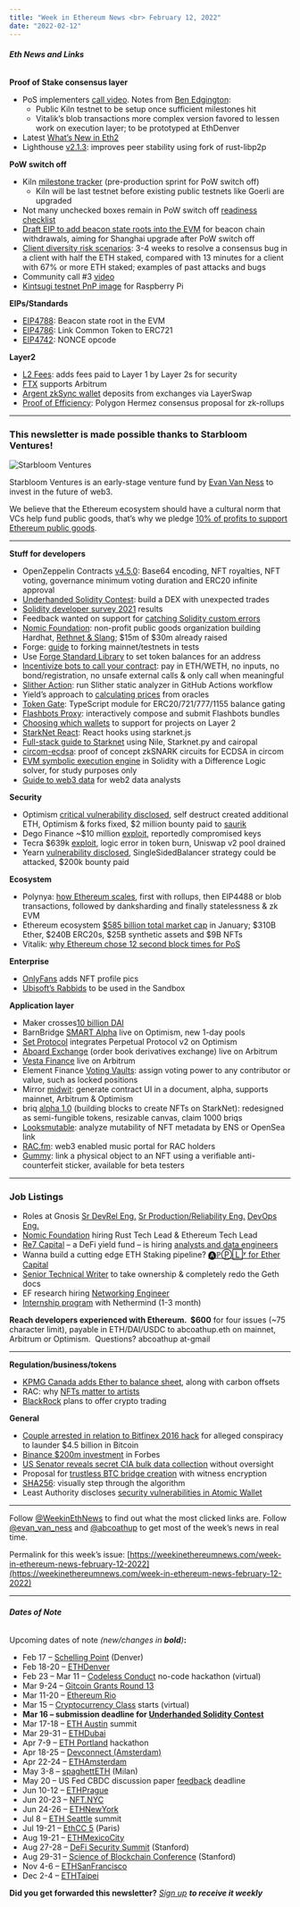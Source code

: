 ```yaml
---
title: "Week in Ethereum News <br> February 12, 2022"
date: "2022-02-12"
---
```


###### **Eth News and Links**

**Proof of Stake consensus layer**

- PoS implementers [call video](https://www.youtube.com/watch?v=DtwTZWZrZMY&t=62s). Notes from [Ben Edgington](https://hackmd.io/@benjaminion/S1YGF9Gk9):
    - Public Kiln testnet to be setup once sufficient milestones hit
    - Vitalik’s blob transactions more complex version favored to lessen work on execution layer; to be prototyped at EthDenver
- Latest [What’s New in Eth2](https://hackmd.io/@benjaminion/eth2_news/https%3A%2F%2Fhackmd.io%2F%40benjaminion%2Fwnie2_220211)
- Lighthouse [v2.1.3](https://github.com/sigp/lighthouse/releases/tag/v2.1.3): improves peer stability using fork of rust-libp2p

**PoW switch off**

- Kiln [milestone tracker](https://notes.ethereum.org/@timbeiko/kiln-milestones#Milestone-tracker) (pre-production sprint for PoW switch off)
    - Kiln will be last testnet before existing public testnets like Goerli are upgraded
- Not many unchecked boxes remain in PoW switch off [readiness checklist](https://github.com/ethereum/pm/blob/master/Merge/mainnet-readiness.md)
- [Draft EIP to add beacon state roots into the EVM](https://twitter.com/ralexstokes/status/1491950188944056320) for beacon chain withdrawals, aiming for Shanghai upgrade after PoW switch off
- [Client diversity risk scenarios](https://mirror.xyz/jmcook.eth/S7ONEka_0RgtKTZ3-dakPmAHQNPvuj15nh0YGKPFriA): 3-4 weeks to resolve a consensus bug in a client with half the ETH staked, compared with 13 minutes for a client with 67% or more ETH staked; examples of past attacks and bugs
- Community call #3 [video](https://www.youtube.com/watch?v=65Pt6oS3kDM&t=5s)
- [Kintsugi testnet PnP image](https://twitter.com/EthereumOnARM/status/1490624310792400897) for Raspberry Pi

**EIPs/Standards**

- [EIP4788](https://github.com/ethereum/EIPs/blob/109829c5aff5c8c687dbbaf4df16980601a93fb0/EIPS/eip-beacon_state_root_in_evm.md): Beacon state root in the EVM
- [EIP4786](https://github.com/ethereum/EIPs/blob/11066d3ac3a576089d1d4045031f985aa226745a/EIPS/eip-4786.md): Link Common Token to ERC721
- [EIP4742](https://github.com/ethereum/EIPs/blob/527902042b4f84952199bcd2c9ed60f87e6c19ac/EIPS/eip-4742.md): NONCE opcode

**Layer2**

- [L2 Fees](https://l2fees.info/l1-fees): adds fees paid to Layer 1 by Layer 2s for security
- [FTX](https://twitter.com/FTX_Official/status/1490903050269396992) supports Arbitrum
- [Argent zkSync wallet](https://www.argent.xyz/blog/how-to-fund-your-argent-l2-account-from-an-exchange/) deposits from exchanges via LayerSwap
- [Proof of Efficiency](https://ethresear.ch/t/proof-of-efficiency-a-new-consensus-mechanism-for-zk-rollups/11988): Polygon Hermez consensus proposal for zk-rollups

* * *

### **This newsletter is made possible thanks to Starbloom Ventures!**

![Starbloom Ventures](https://weekinethereumnews.com/wp-content/uploads/2021/11/Screenshot-from-2021-11-19-15-25-51.png)

Starbloom Ventures is an early-stage venture fund by [Evan Van Ness](https://twitter.com/evan_van_ness) to invest in the future of web3.

We believe that the Ethereum ecosystem should have a cultural norm that VCs help fund public goods, that’s why we pledge [10% of profits to support Ethereum public goods](https://twitter.com/evan_van_ness/status/1461840784819425288).

* * *

**Stuff for developers**

- OpenZeppelin Contracts [v4.5.0](https://github.com/OpenZeppelin/openzeppelin-contracts/releases/tag/v4.5.0): Base64 encoding, NFT royalties, NFT voting, governance minimum voting duration and ERC20 infinite approval
- [Underhanded Solidity Contest](https://blog.soliditylang.org/2022/02/09/underhanded-solidity-contest-2022-announcement/): build a DEX with unexpected trades
- [Solidity developer survey 2021](https://blog.soliditylang.org/2022/02/07/solidity-developer-survey-2021-results/) results
- Feedback wanted on support for [catching Solidity custom errors](https://forum.soliditylang.org/t/feedback-wanted-catching-custom-errors-default-catch-clause/810)
- [Nomic Foundation](https://medium.com/nomic-foundation-blog/introducing-the-nomic-foundation-an-ethereum-public-goods-organization-31012af67df9): non-profit public goods organization building Hardhat, [Rethnet & Slang](https://medium.com/nomic-foundation-blog/slang-rethnet-2ad465fd7880); $15m of $30m already raised
- Forge: [guide](https://mirror.xyz/susheen.eth/bRCzT2QLdNINMVk8251udkfjHW_T9ascCQ1DV9hURz0) to forking mainnet/testnets in tests
- Use [Forge Standard Library](https://mirror.xyz/brocke.eth/PnX7oAcU4LJCxcoICiaDhq_MUUu9euaM8Y5r465Rd2U) to set token balances for an address
- [Incentivize bots to call your contract](https://twitter.com/onewayfunction/status/1491632390564823044?s=20&t=RJtHuBozERcdm-74qksxZw): pay in ETH/WETH, no inputs, no bond/registration, no unsafe external calls & only call when meaningful
- [Slither Action](https://github.com/marketplace/actions/slither-action): run Slither static analyzer in GitHub Actions workflow
- Yield’s approach to [calculating prices](https://hackernoon.com/getting-prices-right) from oracles
- [Token Gate](https://github.com/marcusmolchany/tokengate#readme): TypeScript module for ERC20/721/777/1155 balance gating
- [Flashbots Proxy](https://github.com/Arachnid/flashbots-proxy#readme): interactively compose and submit Flashbots bundles
- [Choosing which wallets](https://twitter.com/fitzeth/status/1491531485509144577) to support for projects on Layer 2
- [StarkNet React](https://github.com/auclantis/starknet-react#readme): React hooks using starknet.js
- [Full-stack guide to Starknet](https://hackmd.io/@sambarnes/BJvGs0JpK) using Nile, Starknet.py and cairopal
- [circom-ecdsa](https://0xparc.org/blog/zk-ecdsa-1): proof of concept zkSNARK circuits for ECDSA in circom
- [EVM symbolic execution engine](https://github.com/leonardoalt/dl_symb_exec_sol#readme) in Solidity with a Difference Logic solver, for study purposes only 
- [Guide to web3 data](https://ath.mirror.xyz/w2cxg5OP1OEcqvSgsEjSSyKRJhPmam0w-fXGogiG-8g) for web2 data analysts

**Security**

- Optimism [critical vulnerability disclosed](https://optimismpbc.medium.com/disclosure-fixing-a-critical-bug-in-optimisms-geth-fork-a836ebdf7c94), self destruct created additional ETH, Optimism & forks fixed, $2 million bounty paid to [saurik](https://www.saurik.com/optimism.html)
- Dego Finance ~$10 million [exploit](https://rekt.news/dego-finance-rekt/), reportedly compromised keys
- Tecra $639k [exploit](https://twitter.com/mauricio_0218/status/1490082073096462340), logic error in token burn, Uniswap v2 pool drained
- Yearn [vulnerability disclosed](https://github.com/yearn/yearn-security/blob/master/disclosures/2022-01-30.md), SingleSidedBalancer strategy could be attacked, $200k bounty paid

**Ecosystem**

- Polynya: [how Ethereum scales](https://old.reddit.com/r/ethereum/comments/skb5h6/how_ethereum_scales_eli12/), first with rollups, then EIP4488 or blob transactions, followed by danksharding and finally statelessness & zk EVM
- Ethereum ecosystem [$585 billion total market cap](https://mirror.xyz/brunny.eth/-0Jn0dD5868h_WshCirxJPyjBD6hQvqPL18blZrEbsU) in January; $310B Ether, $240B ERC20s, $25B synthetic assets and $9B NFTs
- Vitalik: [why Ethereum chose 12 second block times for PoS](https://old.reddit.com/r/ethereum/comments/slzfsd/why_wouldnt_proof_of_stake_drastically_reduce/hvu9ekc/) 

**Enterprise**

- [OnlyFans](https://www.reuters.com/article/onlyfans-nft-idUSKBN2KF2CZ) adds NFT profile pics
- [Ubisoft’s Rabbids](https://medium.com/sandbox-game/the-sandbox-partners-with-ubisoft-to-bring-rabbids-to-the-metaverse-c7c08fd1360e) to be used in the Sandbox

**Application layer**

- Maker crosses[10 billion DAI](https://twitter.com/makerdao/status/1491141179932491776)
- BarnBridge [SMART Alpha](https://medium.com/barnbridge/barnbridge-partners-with-optimism-to-launch-smart-alpha-pools-for-synthetix-and-chainlink-388bd207802e) live on Optimism, new 1-day pools
- [Set Protocol](https://medium.com/set-protocol/introducing-the-perpetual-protocol-v2-set-protocol-integration-on-optimism-ad527051875) integrates Perpetual Protocol v2 on Optimism
- [Aboard Exchange](https://blog.aboard.exchange/decentralized-derivative-exchange-aboard-is-live-on-arbitrum-mainnet-980b4c33acd7) (order book derivatives exchange) live on Arbitrum
- [Vesta Finance](https://twitter.com/vestafinance/status/1491290559025401857) live on Arbitrum
- Element Finance [Voting Vaults](https://medium.com/element-finance/voting-vaults-a-new-defi-and-governance-primitive-b4b2f6289d48): assign voting power to any contributor or value, such as locked positions
- Mirror [midwit](https://midwit.vercel.app/N4IgLgngDgpiBcIAmB7AxiANCNKB2YMBCA2qJLAiABYwCGSAlngOZYh1hgBOAzgqAA2MAG4xBCAIwBfbLgJEwpctDiJCADyXZNSxAFlGSAO6Ml0gLqyVlRFDrc6LR1Grt5hYvDLhVVXewBiAC2RqZgAASMvBF0eBEwGrDcjMGKEQBmKNwRuMEARszMLBF4Do5gjGIR4dQRvMEOkR6OaGC8AHQRAOoplayxMQCuvEN0ghFDBIwTEChDERQwESDWvrbgidogjdwA1vzeNmo4KEhwljpbVAD0LXRtq5jH-tdXWlQRANwAlBEAKtwIBEoCgoFBilF4nRSkMCjAcvlxChjF0ni91G8dg4Dsp1idBMw9uxODxDqBqNwYBkqNQuFBePAbjd+hAhtxBB08jcAExQAAcSAAnNwAMw0nQOFgwPQgAD6+UEcWJ0kumw+iAAYtk9hEAGQRACiTHMz3xrw+71li2o0RBTmWYBQiyBUUic3ZvHEGQ6qysZqWVHubU1UzajHwJK4fAEHCQSCpvEOIAADBoMhkhWhJPlJABWXMANh5hdFaELkiQKckAHYYDAhRlC3m0HmUzAACx0GDVySipA19zUOjMACSSCkchGTuCAEFCgg8ENBIJsIl7HhzhP4Blxl7sBkw5V8ABpGAQfwoPZEACqACVRwBhDswYySFhQFhIFh7FgAKT2WdVjWQM7AcJwXDcOR8E8PQfFA9VtiCEAAAkEWWBxll4FA0giUITDMCIWCGIwYBiJ1cloNBdXmMBEEsEC-EQfJl2EMAABlom2DxFDxBDCV4MBR0IYJ3Bg3ijnNMDHGcOhXDEhQvHgpjEPYXZcUk-iiSjMlY0palaXpRlmVZdlOW5Pl+TAOgAC8GUCKUZSoBUlTwFU1WQwwCFiHpsgnBj-QxEABKEkSFNgviVPsGTIPCiTlI2AJsHUw4EoJbTsFJGN4ApKkaUQOkwAZJkWWYNkOS5HDeRrDRuCmYweQc7hpVlFzlWAiwrSodiUBQSIAAoshyWckDEAh2TIn4-QYgMVJC4SYFE6DFLgoLooguSoNOFbIsSrEUt29K3J07LcoMgqjJK0yKosqAhQ0flRTzC9JWapzEDa47VU61TEAAZVtcQkH4AKZrW8DZPk5aIs0lSkt+kBujMOp8PCTAIg9XI4giKkGFiTcaj6ZYkE4GEMm4HDchg1p2nRuIkBxohzhyfAAFo0GHZg8JgJg6C6Q0kkEbIYHRobdQNHmzHR3hhypABCabZo2dbIa2nilKC+HkMAPg3ADy99EpNU5KcVSoLCWOzLo3JGg8sMorjNKvByvMqqIHyUUACtCwgDQXvARzWsVdrvq6gxGG4CmcjtW0UlYaarCAA): generate contract UI in a document, alpha, supports mainnet, Arbitrum & Optimism
- briq [alpha 1.0](https://twitter.com/briqnft/status/1491411425863954433) (building blocks to create NFTs on StarkNet): redesigned as semi-fungible tokens, resizable canvas, claim 1000 briqs
- [Looksmutable](https://looksmutable.com/): analyze mutability of NFT metadata by ENS or OpenSea link
- [RAC.fm](https://rac.fm/): web3 enabled music portal for RAC holders
- [Gummy](https://chrjentzsch.medium.com/lets-get-physical-nfts-59c7edc81998): link a physical object to an NFT using a verifiable anti-counterfeit sticker, available for beta testers

* * *

### **Job Listings**

- Roles at Gnosis [Sr DevRel Eng.](https://grnh.se/3052a2da2us) [Sr Production/Reliability Eng.](https://grnh.se/3345ebe02us) [DevOps Eng.](https://apply.workable.com/blockscout/j/0D9C5798DC/)
- [Nomic Foundation](https://www.notion.so/Nomic-Foundation-jobs-991b37c547554f75b89a95f437fd5056) hiring Rust Tech Lead & Ethereum Tech Lead
- [Re7 Capital](https://www.re7.capital/) – a DeFi yield fund – is hiring [analysts and data engineers](https://apply.workable.com/re7-capital/)
- Wanna build a cutting edge ETH Staking pipeline? [🅐ℙⓅ🄻ʸ for Ether Capital](https://bit.ly/ethcapdevops)
- [Senior Technical Writer](https://ethereum.bamboohr.com/jobs/view.php?id=51&source=weekinethnews) to take ownership & completely redo the Geth docs
- EF research hiring [Networking Engineer](https://ethereum.bamboohr.com/jobs/view.php?id=54&source=weekinethnews)
- [Internship program](https://nethermind.notion.site/Nethermind-Internship-Program-4eb494969aa24afa9181223e958522d1) with Nethermind (1-3 month) 

**Reach developers experienced with Ethereum.  $600** for four issues (~75 character limit), payable in ETH/DAI/USDC to abcoathup.eth on mainnet, Arbitrum or Optimism.  Questions? abcoathup at-gmail

* * *

**Regulation/business/tokens**

- [KPMG Canada adds Ether to balance sheet](https://www.newswire.ca/news-releases/kpmg-in-canada-adds-bitcoin-and-ethereum-to-its-corporate-treasury-851778842.html), along with carbon offsets
- RAC: why [NFTs matter to artists](https://twitter.com/rac/status/1490431018792226817)
- [BlackRock](https://www.coindesk.com/business/2022/02/09/blackrock-planning-to-offer-crypto-trading-sources-say/) plans to offer crypto trading

**General**

- [Couple arrested in relation to Bitfinex 2016 hack](https://www.justice.gov/opa/pr/two-arrested-alleged-conspiracy-launder-45-billion-stolen-cryptocurrency) for alleged conspiracy to launder $4.5 billion in Bitcoin
- [Binance $200m investment](https://www.forbes.com/sites/forbespr/2022/02/10/forbes-announces-200-million-strategic-investment-from-binance) in Forbes
- [US Senator reveals secret CIA bulk data collection](https://www.wyden.senate.gov/news/press-releases/wyden-and-heinrich-newly-declassified-documents-reveal-previously-secret-cia-bulk-collection-problems-with-cia-handling-of-americans-information) without oversight
- Proposal for [trustless BTC bridge creation](https://ethresear.ch/t/trustless-bitcoin-bridge-creation-with-witness-encryption/11953) with witness encryption
- [SHA256](https://sha256algorithm.com/): visually step through the algorithm
- Least Authority discloses [security vulnerabilities in Atomic Wallet](https://leastauthority.com/blog/disclosure-of-security-vulnerabilities-in-atomic-wallet/)

* * *

Follow [@WeekinEthNews](https://twitter.com/WeekInEthNews) to find out what the most clicked links are. Follow [@evan\_van\_ness](https://twitter.com/evan_van_ness) and [@abcoathup](https://twitter.com/abcoathup) to get most of the week’s news in real time.

Permalink for this week’s issue: [https://weekinethereumnews.com/week-in-ethereum-news-february-12-2022](https://weekinethereumnews.com/week-in-ethereum-news-february-12-2022)

* * *

###### **Dates of Note**

Upcoming dates of note _(new/changes in **bold**)_**:**

- Feb 17 – [Schelling Point](https://schellingpoint.gitcoin.co/) (Denver) 
- Feb 18-20 – [ETHDenver](https://www.ethdenver.com/)
- Feb 23 – Mar 11 – [Codeless Conduct](https://codelessconduct.org/) no-code hackathon (virtual)
- Mar 9-24 – [Gitcoin Grants Round 13](https://twitter.com/gitcoin/status/1488231821854740481)
- Mar 11-20 – [Ethereum Rio](https://www.ethereum.rio/)
- Mar 15 – [Cryptocurrency Class](https://mirror.xyz/0xaFaBa30769374EA0F971300dE79c62Bf94B464d5/oGqGP2NOK9g7QPl1sMKkzql_Fh0P6hKbpYLZ-EkQTXU) starts (virtual) 
- **Mar 16 – submission deadline for [Underhanded Solidity Contest](https://underhanded.soliditylang.org/)**
- Mar 17-18 – [ETH Austin](https://2022.ethaustin.org/) summit
- Mar 29-31 – [ETHDubai](https://www.ethdubaiconf.org/)
- Apr 7-9 – [ETH Portland](https://2022.ethportland.com/) hackathon
- Apr 18-25 – [Devconnect (Amsterdam)](https://devconnect.org/schedule)
- Apr 22-24 – [ETHAmsterdam](https://amsterdam.ethglobal.com/)
- May 3-8 – [spaghettETH](http://spaghett-eth.com/) (Milan)
- May 20 – US Fed CBDC discussion paper [feedback](https://www.federalreserve.gov/apps/forms/cbdc) deadline
- Jun 10-12 – [ETHPrague](https://ethprague.com/)
- Jun 20-23 – [NFT.NYC](https://www.nft.nyc/)
- Jun 24-26 – [ETHNewYork](https://ethglobal.medium.com/announcing-the-ethglobal-2022-season-51a7906bb3a4)
- Jul 8 – [ETH Seattle](https://2022.ethseattle.org/) summit
- Jul 19-21 – [EthCC 5](https://ethcc.io/) (Paris)
- Aug 19-21 – [ETHMexicoCity](https://ethglobal.medium.com/announcing-the-ethglobal-2022-season-51a7906bb3a4)
- Aug 27-28 – [DeFi Security Summit](https://defisecuritysummit.org/) (Stanford)
- Aug 29-31 – [Science of Blockchain Conference](https://cbr.stanford.edu/sbc22/) (Stanford)
- Nov 4-6 – [ETHSanFrancisco](https://ethglobal.medium.com/announcing-the-ethglobal-2022-season-51a7906bb3a4)
- Dec 2-4 – [ETHTaipei](https://ethglobal.medium.com/announcing-the-ethglobal-2022-season-51a7906bb3a4)

**Did you get forwarded this newsletter?** _[Sign up](https://weekinethereum.substack.com/subscribe#about) **to receive it weekly**_
